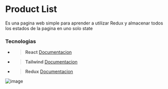 # Product List
Es una pagina web simple para aprender a utilizar Redux y almacenar todos los estados de la pagina en uno solo state


### Tecnologias
- >**React** <a href="https://es.reactjs.org/docs/getting-started.html"> Documentacion</a>
- >**Tailwind** <a href="https://v2.tailwindcss.com/docs"> Documentacion</a> 
- >**Redux** <a href="https://es.redux.js.org"> Documentacion</a> 

![image](https://user-images.githubusercontent.com/66580845/185776191-0460476b-5a4d-41c1-b8f3-b5dcead83676.png)
